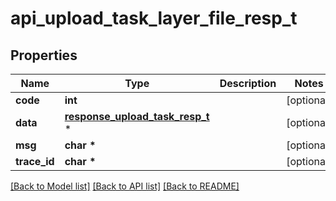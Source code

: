# api_upload_task_layer_file_resp_t

## Properties
Name | Type | Description | Notes
------------ | ------------- | ------------- | -------------
**code** | **int** |  | [optional] 
**data** | [**response_upload_task_resp_t**](response_upload_task_resp.md) \* |  | [optional] 
**msg** | **char \*** |  | [optional] 
**trace_id** | **char \*** |  | [optional] 

[[Back to Model list]](../README.md#documentation-for-models) [[Back to API list]](../README.md#documentation-for-api-endpoints) [[Back to README]](../README.md)


